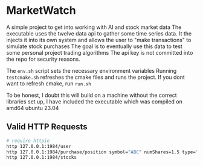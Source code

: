 # MarketWatch
A simple project to get into working with AI and stock market data
The executable uses the twelve data api to gather some time series data.
It the injects it into its own system and allows the user to "make transactions" to simulate stock purchases
The goal is to eventually use this data to test some personal project trading algorithms
The api key is not committed into the repo for security reasons.

The ```env.sh``` script sets the necessary environment variables
Running ```testcmake.sh``` refreshes the cmake files and runs the project.
If you dont want to refresh cmake, run ```run.sh```

To be honest, I doubt this will build on a machine without the correct libraries set up,
I have included the executable which was compiled on amd64 ubuntu 23.04

## Valid HTTP Requests
```bash
# require httpie
http 127.0.0.1:1984/user
http 127.0.0.1:1984/purchase/position symbol="ABC" numShares=1.5 type="buy"
http 127.0.0.1:1984/stocks
```